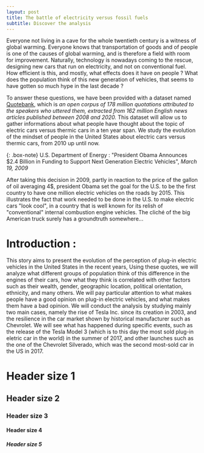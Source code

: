 ```yaml
---
layout: post
title: The battle of electricity versus fossil fuels
subtitle: Discover the analysis 
---
```


Everyone not living in a cave for the whole twentieth century is a witness of global warming. Everyone knows that transportation of goods and of people is one of the causes of global warming, and is therefore a field with room for improvement. Naturally, technology is nowadays coming to the rescue, designing new cars that run on electricity, and not on conventional fuel. How efficient is this, and mostly, what effects does it have on people ? What does the population think of this new generation of vehicles, that seems to have gotten so much hype in the last decade ? 

To answer these questions, we have been provided with a dataset named [Quotebank](https://dlab.epfl.ch/people/west/pub/Vaucher-Spitz-Catasta-West_WSDM-21.pdf), which is _an open corpus of 178 million quotations attributed to the speakers who uttered them, extracted from 162 million English news articles published between 2008 and 2020._ This dataset will allow us to gather informations about what people have thought about the topic of electric cars versus thermic cars in a ten year span. We study the evolution of the mindset of people in the United States about electric cars versus thermic cars, from 2010 up until now. 

{: .box-note}
U.S. Department of Energy : "President Obama Announces $2.4 Billion in Funding to Support Next Generation Electric Vehicles", _March 19, 2009_

After taking this decision in 2009, partly in reaction to the price of the gallon of oil averaging 4$, president Obama set the goal for the U.S. to be the first country to have one million electric vehicles on the roads by 2015. This illustrates the fact that work needed to be done in the U.S. to make electric cars "look cool", in a country that is well known for its relish of "conventional" internal combustion engine vehicles. The cliché of the big American truck surely has a groundtruth somewhere...

# Introduction :
This story aims to present the evolution of the perception of plug-in electric vehicles in the United States in the recent years, 
Using these quotes, we will analyze what different groups of population think of this difference in the engines of their cars, how what they think is correlated with other factors such as their wealth, gender, geographic location, political orientation, ethnicity, and many others. We will pay particular attention to what makes people have a good opinion on plug-in electric vehicles, and what makes them have a bad opinion. We will conduct the analysis by studying mainly two main cases, namely the rise of Tesla Inc. since its creation in 2003, and the resilience in the car market shown by historical manufacturer such as Chevrolet. We will see what has happened during specific events, such as the release of the Tesla Model 3 (which is to this day the most sold plug-in eletric car in the world) in the summer of 2017, and other launches such as the one of the Chevrolet Silverado, which was the second most-sold car in the US in 2017. 



# Header size 1
## Header size 2
### Header size 3
#### Header size 4
##### Header size 5

